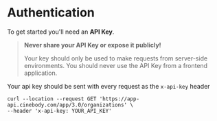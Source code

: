 # Authentication

To get started you'll need an **API Key**.

> **Never share your API Key or expose it publicly!**
>
> Your key should only be used to make requests from server-side environments. You should never use the API Key from a frontend application.

Your api key should be sent with every request as the `x-api-key` header

```
curl --location --request GET 'https://app-api.cinebody.com/app/3.0/organizations' \
--header 'x-api-key: YOUR_API_KEY'
```